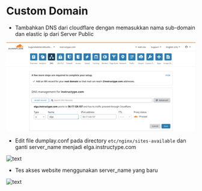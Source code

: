 # Custom Domain

- Tambahkan DNS dari cloudflare dengan memasukkan nama sub-domain dan elastic ip dari Server Public

![text](asset/1.png)

- Edit file dumplay.conf pada directory `etc/nginx/sites-available` dan ganti server_name menjadi elga.instructype.com

![text](https://github.com/frostmarry/dumbweek1/tree/master/AWS%20-%20Custom%20Domain/asset/2.png)

- Tes akses website menggunakan server_name yang baru

![text](https://github.com/frostmarry/dumbweek1/tree/master/AWS%20-%20Custom%20Domain/asset/3.png)